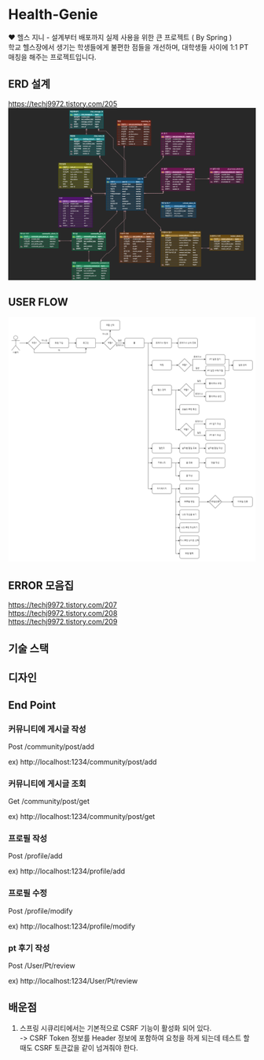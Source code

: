 # Health-Genie
❤️ 헬스 지니 - 설계부터 배포까지 실제 사용을 위한 큰 프로젝트 ( By Spring ) <br>
학교 헬스장에서 생기는 학생들에게 불편한 점들을 개선하며, 대학생들 사이에 1:1 PT 매칭을 해주는 프로젝트입니다. <br>



## ERD 설계
https://techj9972.tistory.com/205
![ERD](images/health_genie_erd.png)

## USER FLOW
![USER_FLOW](images/health_genie_user_flow.png)

## ERROR 모음집
https://techj9972.tistory.com/207 <br>
https://techj9972.tistory.com/208 <br>
https://techj9972.tistory.com/209 <br>


## 기술 스택 


## 디자인


## End Point
### 커뮤니티에 게시글 작성
Post /community/post/add

ex) http://localhost:1234/community/post/add

### 커뮤니티에 게시글 조회
Get /community/post/get

ex) http://localhost:1234/community/post/get

### 프로필 작성
Post /profile/add

ex) http://localhost:1234/profile/add

### 프로필 수정
Post /profile/modify

ex) http://localhost:1234/profile/modify

### pt 후기 작성
Post /User/Pt/review

ex) http://localhost:1234/User/Pt/review


## 배운점
1. 스프링 시큐리티에서는 기본적으로 CSRF 기능이 활성화 되어 있다.<br>
-> CSRF Token 정보를 Header 정보에 포함하여 요청을 하게 되는데 테스트 할 때도 CSRF 토큰값을 같이 넘겨줘야 한다.
